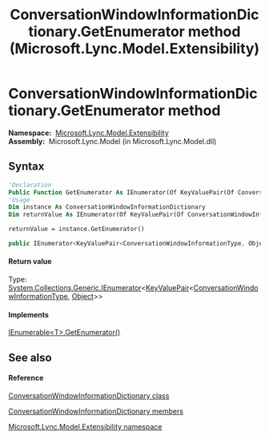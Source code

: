﻿---
title: ConversationWindowInformationDictionary.GetEnumerator method  (Microsoft.Lync.Model.Extensibility)
TOCTitle: 'GetEnumerator method '
ms:assetid: M:Microsoft.Lync.Model.Extensibility.ConversationWindowInformationDictionary.GetEnumerator_DI_3_UC_OCS14MrefLyncWPF
ms:mtpsurl: https://msdn.microsoft.com/en-us/library/microsoft.lync.model.extensibility.conversationwindowinformationdictionary.getenumerator_di_3_uc_ocs14mreflyncwpf(v=office.15)
ms:contentKeyID: 48592756
ms.date: 07/28/2014
mtps_version: v=office.15
f1_keywords:
- Microsoft.Lync.Model.Extensibility.ConversationWindowInformationDictionary.GetEnumerator
dev_langs:
- CSharp
- JScript
- VB
- other
---

# ConversationWindowInformationDictionary.GetEnumerator method

**Namespace:**  [Microsoft.Lync.Model.Extensibility](microsoft-lync-model-extensibility-namespace_2.md)  
**Assembly:**  Microsoft.Lync.Model (in Microsoft.Lync.Model.dll)

## Syntax

``` vb
'Declaration
Public Function GetEnumerator As IEnumerator(Of KeyValuePair(Of ConversationWindowInformationType, Object))
'Usage
Dim instance As ConversationWindowInformationDictionary
Dim returnValue As IEnumerator(Of KeyValuePair(Of ConversationWindowInformationType, Object))

returnValue = instance.GetEnumerator()
```

``` csharp
public IEnumerator<KeyValuePair<ConversationWindowInformationType, Object>> GetEnumerator()
```

#### Return value

Type: [System.Collections.Generic.IEnumerator](http://msdn2.microsoft.com/en-us/library/78dfe2yb)\<[KeyValuePair](http://msdn2.microsoft.com/en-us/library/5tbh8a42)\<[ConversationWindowInformationType](conversationwindowinformationtype-enumeration-microsoft-lync-model-extensibility_2.md), [Object](http://msdn2.microsoft.com/en-us/library/e5kfa45b)\>\>  

#### Implements

[IEnumerable\<T\>.GetEnumerator()](http://msdn2.microsoft.com/en-us/library/s793z9y2)  

## See also

#### Reference

[ConversationWindowInformationDictionary class](conversationwindowinformationdictionary-class-microsoft-lync-model-extensibility_2.md)

[ConversationWindowInformationDictionary members](conversationwindowinformationdictionary-members-microsoft-lync-model-extensibility_2.md)

[Microsoft.Lync.Model.Extensibility namespace](microsoft-lync-model-extensibility-namespace_2.md)


